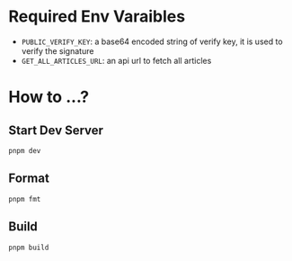 # Required Env Varaibles
- `PUBLIC_VERIFY_KEY`: a base64 encoded string of verify key, it is used to verify the signature
- `GET_ALL_ARTICLES_URL`: an api url to fetch all articles

# How to ...?

## Start Dev Server
`pnpm dev`

## Format
`pnpm fmt`

## Build

`pnpm build`